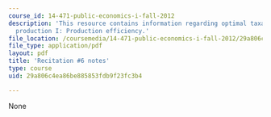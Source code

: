 ```yaml
---
course_id: 14-471-public-economics-i-fall-2012
description: 'This resource contains information regarding optimal taxation and public
  production I: Production efficiency.'
file_location: /coursemedia/14-471-public-economics-i-fall-2012/29a806c4ea86be885853fdb9f23fc3b4_MIT14_471F12_recnotes6.pdf
file_type: application/pdf
layout: pdf
title: 'Recitation #6 notes'
type: course
uid: 29a806c4ea86be885853fdb9f23fc3b4

---
```

None
